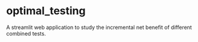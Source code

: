 # optimal_testing
 A streamlit web application to study the incremental net benefit of different combined tests. 
